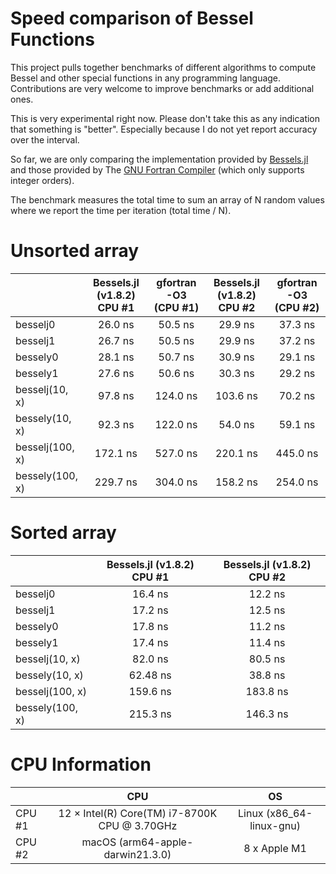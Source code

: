 # Speed comparison of Bessel Functions

This project pulls together benchmarks of different algorithms to compute Bessel and other special functions in any programming language. Contributions are very welcome to improve benchmarks or add additional ones.

This is very experimental right now. Please don't take this as any indication that something is "better". Especially because I do not yet report accuracy over the interval.

So far, we are only comparing the implementation provided by [Bessels.jl](https://github.com/JuliaMath/Bessels.jl) and those provided by The [GNU Fortran Compiler](https://gcc.gnu.org/onlinedocs/gcc-4.9.4/gfortran/BESSEL_005fJN.html) (which only supports integer orders).

The benchmark measures the total time to sum an array of N random values where we report the time per iteration (total time / N).

# Unsorted array

|               | Bessels.jl (v1.8.2) CPU #1 |      gfortran -O3 (CPU #1)  | Bessels.jl (v1.8.2) CPU #2 | gfortran -O3 (CPU #2) |
| ------------- | :---:                      |   :---:                     | :---:                      |   :---:               |
| besselj0      | 26.0 ns                    |      50.5 ns                | 29.9 ns                    |  37.3 ns              |
| besselj1      | 26.7 ns                    |      50.5 ns                | 29.9 ns                    |  37.2 ns              |
| bessely0      | 28.1 ns                    |      50.7 ns                | 30.9 ns                    |  29.1 ns              |
| bessely1      | 27.6 ns                    |      50.6 ns                | 30.3 ns                    |  29.2 ns              |
| besselj(10, x) | 97.8 ns                   |      124.0 ns               | 103.6 ns                   |  70.2 ns              |
| bessely(10, x) | 92.3 ns                   |      122.0 ns               | 54.0 ns                    |  59.1 ns              |
| besselj(100, x) | 172.1 ns                 |      527.0 ns               | 220.1 ns                   |  445.0 ns             |
| bessely(100, x) | 229.7 ns                 |      304.0 ns               | 158.2 ns                   |  254.0 ns              |


# Sorted array

|                   | Bessels.jl (v1.8.2) CPU #1 | Bessels.jl (v1.8.2) CPU #2 |
| -------------     | :---:                      | :---:                      |
| besselj0          | 16.4 ns                    | 12.2 ns                    |
| besselj1          | 17.2 ns                    | 12.5 ns                    |
| bessely0          | 17.8 ns                    | 11.2 ns                    |
| bessely1          | 17.4 ns                    | 11.4 ns                    |
| besselj(10, x)    | 82.0 ns                    | 80.5 ns                    | 
| bessely(10, x)    | 62.48 ns                   | 38.8 ns                    |
| besselj(100, x)   | 159.6 ns                   | 183.8 ns                   | 
| bessely(100, x)   | 215.3 ns                   | 146.3 ns                   | 


# CPU Information
|               | CPU                        | OS              |
| ------------- | :---:                      | :---:                      |
| CPU #1      | 12 × Intel(R) Core(TM) i7-8700K CPU @ 3.70GHz                    | Linux (x86_64-linux-gnu)                   |
| CPU #2      | macOS (arm64-apple-darwin21.3.0)                    | 8 x Apple M1                   |

